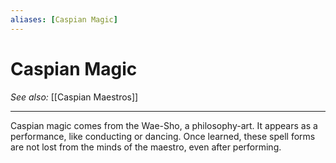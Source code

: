 ```yaml
---
aliases: [Caspian Magic]
---
```


# Caspian Magic
*See also:* [[Caspian Maestros]]
___
Caspian magic comes from the Wae-Sho, a philosophy-art. It appears as a performance, like conducting or dancing. Once learned, these spell forms are not lost from the minds of the maestro, even after performing.